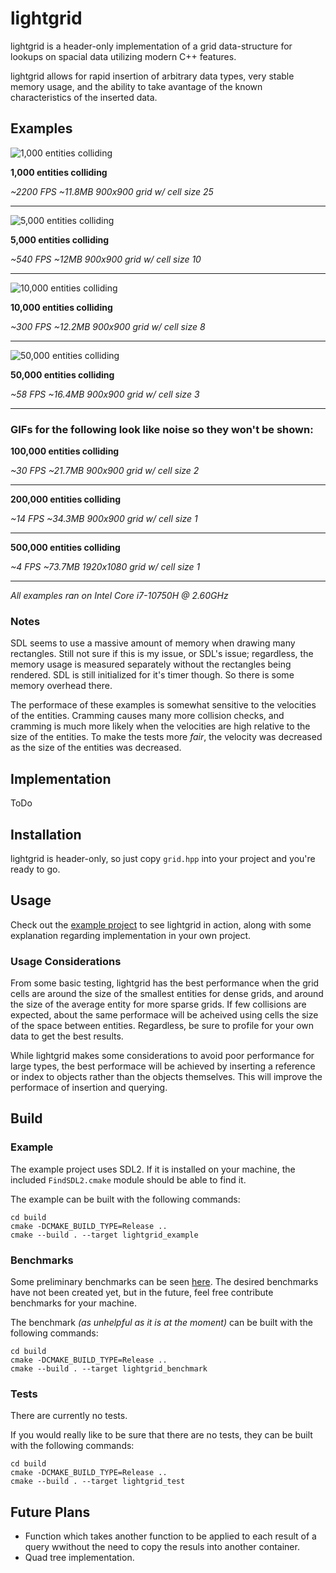 # lightgrid

lightgrid is a header-only implementation of a grid data-structure for lookups on spacial data utilizing modern C++ features.

lightgrid allows for rapid insertion of arbitrary data types, very stable memory usage, and the ability to take avantage of the known characteristics of the inserted data.

## Examples 


![1,000 entities colliding](./example/gifs/grid_example_1000.gif)

**1,000 entities colliding**

*~2200 FPS ~11.8MB 900x900 grid w/ cell size 25*

---
![5,000 entities colliding](./example/gifs/grid_example_5000.gif)

**5,000 entities colliding**

*~540 FPS ~12MB 900x900 grid w/ cell size 10*

---

![10,000 entities colliding](./example/gifs/grid_example_10000.gif)

**10,000 entities colliding**

*~300 FPS ~12.2MB 900x900 grid w/ cell size 8*

---

![50,000 entities colliding](./example/gifs/grid_example_50000.gif)

**50,000 entities colliding**

*~58 FPS ~16.4MB 900x900 grid w/ cell size 3*

---

### **GIFs for the following look like noise so they won't be shown:**

**100,000 entities colliding**

*~30 FPS ~21.7MB 900x900 grid w/ cell size 2*

---

**200,000 entities colliding**

*~14 FPS ~34.3MB 900x900 grid w/ cell size 1*

---

**500,000 entities colliding**

*~4 FPS ~73.7MB 1920x1080 grid w/ cell size 1*

---

*All examples ran on Intel Core i7-10750H @ 2.60GHz*

### Notes

SDL seems to use a massive amount of memory when drawing many rectangles. Still not sure if this is my issue, or SDL's issue; regardless, the memory usage is measured separately without the rectangles being rendered. SDL is still initialized for it's timer though. So there is some memory overhead there.

The performace of these examples is somewhat sensitive to the velocities of the entities. Cramming causes many more collision checks, and cramming is much more likely when the velocities are high relative to the size of the entities. To make the tests more *fair*, the velocity was decreased as the size of the entities was decreased.

## Implementation

ToDo

## Installation

lightgrid is header-only, so just copy `grid.hpp` into your project and you're ready to go.

## Usage

Check out the [example project](./example/lightgrid_example.cpp) to see lightgrid in action, along with some explanation regarding implementation in your own project.

### Usage Considerations

From some basic testing, lightgrid has the best performance when the grid cells are around the size of the smallest entities for dense grids, and around the size of the average entity for more sparse grids. If few collisions are expected, about the same performace will be acheived using cells the size of the space between entities. Regardless, be sure to profile for your own data to get the best results.

While lightgrid makes some considerations to avoid poor performance for large types, the best performace will be achieved by inserting a reference or index to objects rather than the objects themselves. This will improve the performace of insertion and querying.

## Build

### Example

The example project uses SDL2. If it is installed on your machine, the included `FindSDL2.cmake` module should be able to find it.

The example can be built with the following commands:

```console
cd build
cmake -DCMAKE_BUILD_TYPE=Release ..
cmake --build . --target lightgrid_example
```

### Benchmarks

Some preliminary benchmarks can be seen [here](./test/benchmark/README.md). The desired benchmarks have not been created yet, but in the future, feel free contribute benchmarks for your machine.

The benchmark *(as unhelpful as it is at the moment)* can be built with the following commands:

```console
cd build
cmake -DCMAKE_BUILD_TYPE=Release ..
cmake --build . --target lightgrid_benchmark
```

### Tests

There are currently no tests.

If you would really like to be sure that there are no tests, they can be built with the following commands:

```console
cd build
cmake -DCMAKE_BUILD_TYPE=Release ..
cmake --build . --target lightgrid_test
```

## Future Plans

- Function which takes another function to be applied to each result of a query wwithout the need to copy the resuls into another container.
- Quad tree implementation.
